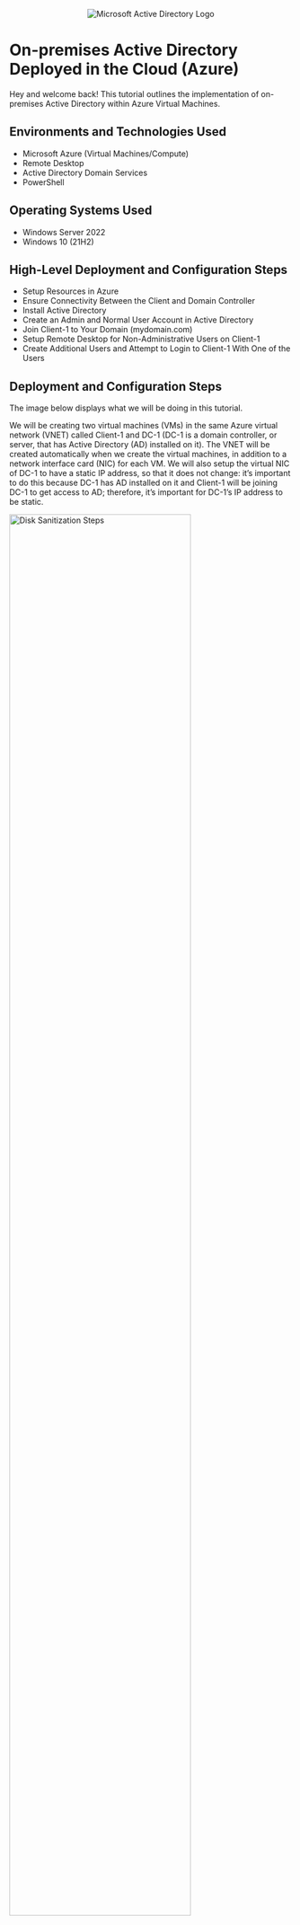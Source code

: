 <p align="center">
<img src="https://i.imgur.com/pU5A58S.png" alt="Microsoft Active Directory Logo"/>
</p>

<h1>On-premises Active Directory Deployed in the Cloud (Azure)</h1>
Hey and welcome back! This tutorial outlines the implementation of on-premises Active Directory within Azure Virtual Machines.<br />

<h2>Environments and Technologies Used</h2>

- Microsoft Azure (Virtual Machines/Compute)
- Remote Desktop
- Active Directory Domain Services
- PowerShell

<h2>Operating Systems Used </h2>

- Windows Server 2022
- Windows 10 (21H2)

<h2>High-Level Deployment and Configuration Steps</h2>

- Setup Resources in Azure
- Ensure Connectivity Between the Client and Domain Controller
- Install Active Directory
- Create an Admin and Normal User Account in Active Directory
- Join Client-1 to Your Domain (mydomain.com)
- Setup Remote Desktop for Non-Administrative Users on Client-1
- Create Additional Users and Attempt to Login to Client-1 With One of the Users

<h2>Deployment and Configuration Steps</h2>

<p>
The image below displays what we will be doing in this tutorial.

We will be creating two virtual machines (VMs) in the same Azure virtual network (VNET) called Client-1 and DC-1 (DC-1 is a domain controller, or server, that has Active Directory (AD) installed on it). The VNET will be created automatically when we create the virtual machines, in addition to a network interface card (NIC) for each VM. We will also setup the virtual NIC of DC-1 to have a static IP address, so that it does not change: it’s important to do this because DC-1 has AD installed on it and Client-1 will be joining DC-1 to get access to AD; therefore, it’s important for DC-1’s IP address to be static. </p>

<p>
<img src="https://i.imgur.com/EuLPCs3.png" height="80%" width="80%" alt="Disk Sanitization Steps"/>
</p>

<br />

<h3>Setup Resources in Azure</h3>

<h4>Create a resource group in the Azure portal and then create the domain controller VM (Windows Server 2022) named “DC-1” and also the Client VM (Windows 10) named “Client-1.” The VNET and Subnet will be created automatically when you create the resource group. Just make sure they are both the same for both VM’s.<h4>

<p>
<img src="https://i.imgur.com/2nWpVOx.png" height="80%" width="80%" alt="Disk Sanitization Steps"/>
</p>

<p>Next, set DC-1's NIC private IP address to be static.</p> <br />

<p>
<img src="https://i.imgur.com/LKHm9RS.png" height="80%" width="80%" alt="Disk Sanitization Steps"/>
</p>

<h3>Ensure Connectivity Between the Client and Domain Controller</h3>

The next step will be ensuring connectivity between the two VM’s (Client-1 and DC-1) by “pinging” in Command Prompt:

Login to Client-1 with Remote Desktop (RDC) using Client-1's public IP address and ping DC-1’s private IP address with “ping -t <ip address>” (perpetual ping). Note that connectivity failed, "Request timed out." 

<p>
<img src="https://i.imgur.com/HbJIAW7.png" height="80%" width="80%" alt="Disk Sanitization Steps"/>
</p>  
  
Login to DC-1 with (RDC) using its public IP address and enable ICMPv4 (the network protocol that ping uses, Internet Control Message Protocol) in the local windows Firewall by typing "firewall" in the search bar and selecting "Windows Defender Firewall with Advanced Security" > click "Inbound Rules" on top left > note ICMPv4 under "Protocol" heading and enable the three "Core Networking" rules by right-clicking and clicking "Enable Rule." 
<br />  
  
<p>
<img src="https://i.imgur.com/Sjfj9xt.png" height="80%" width="80%" alt="Disk Sanitization Steps"/>
</p>

Check back at Client-1 to see the ping succeed, now that ICMPv4 has been enabled in DC-1's Firewall. Note the change from "Request timed out" to "Reply."
  
<p>
<img src="https://i.imgur.com/KD5Slwq.png" height="80%" width="80%" alt="Disk Sanitization Steps"/>
</p>

 <h3>Install Active Directory</h3>

<p>From within DC-1, Server Manager Dashboard should have opened automatically when you logged in. Now, click “Add roles and features” > click Next > Next > Next > select “Active Directory Domain Services” > click Add Features > click Next through to Install and Install and then Close.</p>

<p>
<img src="https://i.imgur.com/om3JZ1L.png" height="80%" width="80%" alt="Disk Sanitization Steps"/>
</p>

Next, click the yellow notification symbol on the tool bar on top right and click "Promote this server to a domain controller"

<p>
<img src="https://i.imgur.com/2UNPDpP.png" height="80%" width="80%" alt="Disk Sanitization Steps"/>
</p>

Then, select "Add a new forest" in the Deployment Configuration window that opens and type "mydomain.com" as the "Root domain name" and click Next > provide a password > Next through to Install > Install
  
<p>
<img src="https://i.imgur.com/f4Jgjqo.png" height="80%" width="80%" alt="Disk Sanitization Steps"/>
</p>
  
<br />
  
DC-1 will restart on its own. Log back in to DC-1 using the domain name and password created above, mydomain.com\labuser. 

<p>
<img src="https://i.imgur.com/WVrNHbF.png" height="80%" width="80%" alt="Disk Sanitization Steps"/>
</p>
<br />
  
<h3>Create an Admin and Normal User Account in Active Directory</h3>

From DC-1, you can access Active Directory by searching "Active Directory Users and Computers" in the search bar or by clicking Tools on the tool bar of Server Manager Dashboard and clikcing "Active Directory Users and Computers," either way is fine.
  
<p>
<img src="https://i.imgur.com/t8lBIr4.png" height="80%" width="80%" alt="Disk Sanitization Steps"/>
</p> 

In Active Directory Users and Computers (ADUC), create an Organizational Unit (OU) named “_EMPLOYEES” and second OU named “_ADMINS” by right-clicking on “mydomain.com” in the top left task bar > navigate to New > click Organizational Unit (a folder within AD, essentially).

<p>
<img src="https://i.imgur.com/yRMgoK8.png" height="80%" width="80%" alt="Disk Sanitization Steps"/>
</p>

  <br />

Create a new employee named “Jane Doe” (same password) with the username of “jane_admin” by clicking _ADMINS OU in the left task bar and right-clicking in the empty space of the OU > navigate to New > click User

<p>
<img src="https://i.imgur.com/afI1cBz.png" height="80%" width="80%" alt="Disk Sanitization Steps"/>
</p>

Now, add jane_admin to the “Domain Admins” Security Group by right-clicking Jane Doe from within the _ADMINS OU > Properties > Member Of > Add > type “domains” and click Check Names > click Domain Admins > OK > Apply and OK

<p>
<img src="https://i.imgur.com/8FnYxd0.png" height="80%" width="80%" alt="Disk Sanitization Steps"/>
</p>

Close the Remote Desktop Connection to DC-1 and log back in as “mydomain.com\jane_admin”  
  
<p>
<img src="https://i.imgur.com/QIaNGmZ.png" height="80%" width="80%" alt="Disk Sanitization Steps"/>
</p>  

Use jane_admin as your admin account from now on

  
<h3>Join Client-1 to Your Domain (mydomain.com)</h3>

From the Azure Portal, set Client-1’s DNS settings to the DC’s Private IP address by going into the DC-1 VM > click Networking under Settings in the left task bar > copy the NIC Private IP address

<p>
<img src="https://i.imgur.com/9rioAK8.png" height="80%" width="80%" alt="Disk Sanitization Steps"/>
</p>

Next, go into Client-1 VM in the portal > Networking under Settings > click the Network Interface client number

<p>
<img src="https://i.imgur.com/O6Qe2py.png" height="80%" width="80%" alt="Disk Sanitization Steps"/>
</p>

Click DNS servers under Settings > select Custom DNS servers > paste DC-1’s private IP address that you copied before as the DNS server > click Save above

<p>
<img src="https://i.imgur.com/oBov3wl.png" height="80%" width="80%" alt="Disk Sanitization Steps"/>
</p>

From the Azure Portal, restart Client-1

<p>
<img src="https://i.imgur.com/tz54Vq8.png" height="80%" width="80%" alt="Disk Sanitization Steps"/>
</p>

Login to Client-1 (Remote Desktop) as the original local admin (labuser) and join it to the domain (computer will restart): right-click the Windows icon from the task bar > System > Rename this PC under Related Settings on the right > Change > click Domain under Member of > type “mydomain.com” > OK > enter the Jane_Admin account information to join the domain > OK >  
  
<p>
<img src="https://i.imgur.com/MbEkXQw.png" height="80%" width="80%" alt="Disk Sanitization Steps"/>
</p> 
  
Client-1 will need to be restarted to join the domain. 

<h3>Setup Remote Desktop for Non-Administrative Users on Client-1</h3>

Now, log back into Client-1 as mydomain.com\jane_admin and allow “domain users” access to remote desktop: right-click Windows icon > System > Remote desktop, on the left > click "Select users that can remotely access this PC" under User accounts > Add > type "domain users" > click Check Names > OK > OK
  
<p>
<img src="https://i.imgur.com/7JxDYXh.png" height="80%" width="80%" alt="Disk Sanitization Steps"/>
</p>

You can now log into Client-1 as a normal, non-administrative user.

<h3>Create Additional Users and Attempt to Login to Client-1 With One of the Users</h3>

You should already be logged into DC-1 as jane_admin; to verify you can type "whoami" and "hostname" into Command-line.

<p>
<img src="https://i.imgur.com/MPuN08n.png" height="80%" width="80%" alt="Disk Sanitization Steps"/>
</p>

Open PowerShell_ise as an administrator by searching "powershell ISE" in the task bar and clicking "Run as administrator" on the right. 
  
<p>
<img src="https://i.imgur.com/cuRuISD.png" height="80%" width="80%" alt="Disk Sanitization Steps"/>
</p>
  
Create a new file in PowerShell and paste the contents of the following script into it: (https://github.com/joshmadakor1/AD_PS/blob/master/Generate-Names-Create-Users.ps1). Then, run the script by clicking the green symbol above the script and observe the accounts being created.  
  
<p>
<img src="https://i.imgur.com/Potj0Kq.png" height="80%" width="80%" alt="Disk Sanitization Steps"/>
</p> 
  
Open Active Directory Users and Computers (ADUC), right-click the _EMPLOYEES OU, click Refresh and observe the created accounts. 
  
<p>
<img src="https://i.imgur.com/NKwQQS1.png" height="80%" width="80%" alt="Disk Sanitization Steps"/>
</p>  
  
<p>
<img src="https://i.imgur.com/TphSEOS.png" height="80%" width="80%" alt="Disk Sanitization Steps"/>
</p>
  
Now, log out of Client-1 and attempt to log back in with one of the accounts (take note of the password in the script).
  
<p>
<img src="https://i.imgur.com/O7exBfU.png" height="80%" width="80%" alt="Disk Sanitization Steps"/>
</p>
 
<p>
<img src="https://i.imgur.com/cZz70SV.png" height="80%" width="80%" alt="Disk Sanitization Steps"/>
</p>  
  
Great! You should have been able to log in; to verify you can always use Command-line: 

<p>
<img src="https://i.imgur.com/wxnbKlx.png" height="80%" width="80%" alt="Disk Sanitization Steps"/>
</p>
  
This concludes the tuorial. Congratulations!
